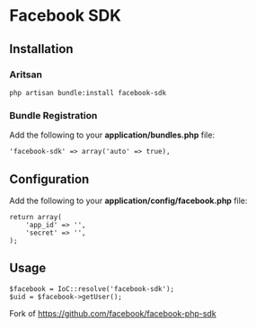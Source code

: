 # Facebook SDK

## Installation

### Aritsan

	php artisan bundle:install facebook-sdk

### Bundle Registration

Add the following to your **application/bundles.php** file:

	'facebook-sdk' => array('auto' => true),

## Configuration

Add the following to your **application/config/facebook.php** file:

	return array(
		'app_id' => '',
		'secret' => '',
	);
	
## Usage

	$facebook = IoC::resolve('facebook-sdk');
	$uid = $facebook->getUser();
	
Fork of https://github.com/facebook/facebook-php-sdk
